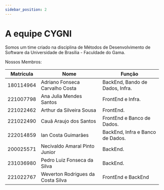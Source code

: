 ```yaml
---
sidebar_position: 2
---
```



# A equipe CYGNI

Somos um time criado na disciplina de Métodos de Desenvolvimento de Software da Universidade de Brasília - Faculdade do Gama.

Nossos Membros:

| Matrícula | Nome                              | Função                           |
|-----------|-----------------------------------|----------------------------------|
| 180114964 | Adriano Fonseca Carvalho Costa    | BackEnd, Bando de Dados, Infra.  |
| 221007798 | Ana Julia Mendes Santos           | FrontEnd e Infra.                |
| 221022462 | Arthur da Silveira Sousa          | FrontEnd.                        |
| 221022490 | Cauã Araujo dos Santos            | FrontEnd e Banco de Dados.       |
| 222014859 | Ian Costa Guimarães               | BackEnd, Infra e Banco de Dados. |
| 200025571 | Necivaldo Amaral Pinto Junior     | BackEnd.                         |
| 231036980 | Pedro Luiz Fonseca da Silva       | BackEnd.                         |
| 221022767 | Weverton Rodrigues da Costa Silva | FrontEnd e BackEnd               |